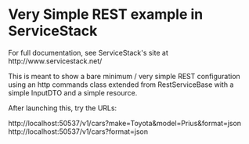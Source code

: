<h1>Very Simple REST example in ServiceStack</h1>

<p>
For full documentation, see ServiceStack's site at http://www.servicestack.net/
</p>

<p>
This is meant to show a bare minimum / very simple REST configuration using an http commands class extended from RestServiceBase<T>
with a simple InputDTO and a simple resource.
</p>

<p>
After launching this, try the URLs:
</p>

http://localhost:50537/v1/cars?make=Toyota&model=Prius&format=json
<br/>
http://localhost:50537/v1/cars?format=json


